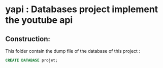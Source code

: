 # yapi : Databases project implement the youtube api
## Construction:
This folder contain the dump file of the database of this project :
```sql
CREATE DATABASE projet;
```